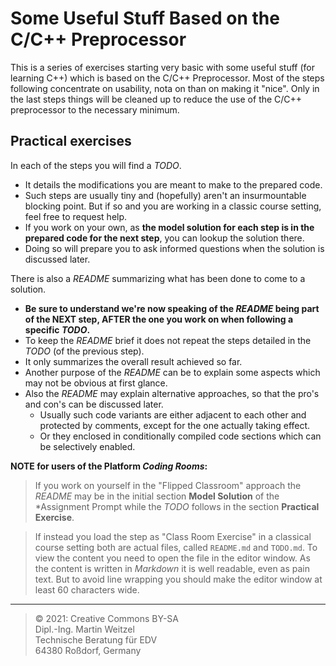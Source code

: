 # Some Useful Stuff Based on the C/C++ Preprocessor

This is a series of exercises starting very basic with some
useful stuff (for learning C++) which is based on the C/C++
Preprocessor. Most of the steps following concentrate on
usability, nota on than on making it "nice". Only in the
last steps things will be cleaned up to reduce the use of
the C/C++ preprocessor to the necessary minimum.

## Practical exercises
 
In each of the steps you will find a *TODO*.
* It details the modifications you are meant to make to
  the prepared code.
* Such steps are usually tiny and (hopefully) aren't an
  insurmountable blocking point. But if so and you are
  working in a classic course setting, feel free to request
  help.
* If you work on your own, as **the model solution for each
  step is in the prepared code for the next step**, you can
  lookup the solution there.
* Doing so will prepare you to ask informed questions when
  the solution is discussed later.

There is also a *README* summarizing what has been done to
  come to a solution.
* **Be sure to understand we're now speaking of the
  *README* being part of the NEXT step, AFTER the one
  you work on when following a specific *TODO*.**
* To keep the *README* brief it does not repeat the steps
  detailed in the *TODO* (of the previous step).
* It only summarizes the overall result achieved so far.
* Another purpose of the *README* can be to explain some
  aspects which may not be obvious at first glance.
* Also the *README* may explain alternative approaches,
  so that the pro's and con's can be discussed later.
  * Usually such code variants are either adjacent to each
    other and protected by comments, except for the one
    actually taking effect.
  * Or they enclosed in conditionally compiled code
    sections which can be selectively enabled.

**NOTE for users of the Platform *Coding Rooms*:**
> If you work on yourself in the "Flipped Classroom"
  approach the *README* may be in the initial section
  **Model Solution** of the *Assignment Prompt while the
  *TODO* follows in the section **Practical Exercise**.

> If instead you load the step as "Class Room Exercise"
  in a classical course setting both are actual files,
  called `README.md` and `TODO.md`. To view the content
  you need to open the file in the editor window. As the
  content is written in *Markdown* it is well readable,
  even as pain text. But to avoid line wrapping you should
  make the editor window at least 60 characters wide.

* * * * *
> © 2021: Creative Commons BY-SA  
> Dipl.-Ing. Martin Weitzel  
> Technische Beratung für EDV  
> 64380 Roßdorf, Germany 